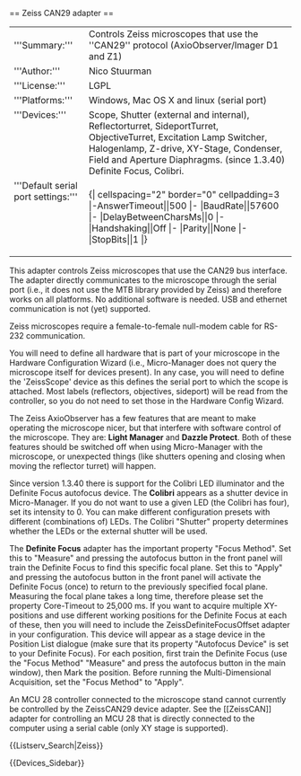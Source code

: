 == Zeiss CAN29 adapter ==

<table><tr><td>
'''Summary:'''</td><td valign="top">Controls Zeiss microscopes that use the ''CAN29'' protocol (AxioObserver/Imager D1 and Z1)</td></tr>
<tr><td>'''Author:'''</td><td>Nico Stuurman</td></tr>
<tr><td>'''License:'''</td><td>LGPL</td></tr> 
<tr><td>'''Platforms:'''</td><td>Windows, Mac OS X and linux (serial port)</td></tr>
<tr><td valign="top">'''Devices:'''</td><td>Scope, Shutter (external and internal), Reflectorturret, SideportTurret, ObjectiveTurret, Excitation Lamp Switcher, Halogenlamp, Z-drive, XY-Stage, Condenser, Field and Aperture Diaphragms.  (since 1.3.40) Definite Focus, Colibri.</td></tr>
<tr><td valign=top>'''Default serial port settings:'''</td><td valign=top>

{| cellspacing="2" border="0" cellpadding=3
|-AnswerTimeout||500
|-
|BaudRate||57600
|-
|DelayBetweenCharsMs||0
|-
|Handshaking||Off
|-
|Parity||None
|-
|StopBits||1
|}


</table>


<p>This adapter controls Zeiss microscopes that use the CAN29 bus interface. The adapter directly communicates to the microscope through the serial port (i.e., it does not use the MTB library provided by Zeiss) and therefore works on all platforms.  No additional software is needed.  USB and ethernet communication is not (yet) supported. </p>

<p>Zeiss microscopes require a female-to-female null-modem cable for RS-232 communication.</p>

<p>You will need to define all hardware that is part of your microscope in the Hardware Configuration Wizard (i.e., Micro-Manager does not query the microscope itself for devices present).  In any case, you will need to define the 'ZeissScope' device as this defines the serial port to which the scope is attached.    Most labels (reflectors, objectives, sideport) will be read from the controller, so you do not need to set those in the Hardware Config Wizard.</p>

<p>The Zeiss AxioObserver has a few features that are meant to make operating the microscope nicer, but that interfere with software control of the microscope.  They are: <b>Light Manager</b> and <b>Dazzle Protect</b>.  Both of these features should be switched off when using Micro-Manager with the microscope, or unexpected things (like shutters opening and closing when moving the reflector turret) will happen.</p>

<p>Since version 1.3.40 there is support for the Colibri LED illuminator and the Definite Focus autofocus device.  The <b>Colibri</b> appears as a shutter device in Micro-Manager.  If you do not want to use a given LED (the Colibri has four), set its intensity to 0.  You can make different configuration presets with different (combinations of) LEDs.  The Colibri "Shutter" property determines whether the LEDs or the external shutter will be used.</p>
<p>The <b>Definite Focus</b> adapter has the important property "Focus Method".  Set this to "Measure" and pressing the autofocus button in the front panel will train the Definite Focus to find this specific focal plane.  Set this to "Apply" and pressing the autofocus button in the front panel will activate the Definite Focus (once) to return to the previously specified focal plane.  Measuring the focal plane takes a long time, therefore please set the property Core-Timeout to 25,000 ms.  If you want to acquire multiple XY-positions and use different working positions for the Definite Focus at each of these, then you will need to include the ZeissDefiniteFocusOffset adapter in your configuration.  This device will appear as a stage device in the Position List dialogue (make sure that its property "Autofocus Device" is set to your Definite Focus).  For each position, first train the Definite Focus (use the "Focus Method" "Measure" and press the autofocus button in the main window), then Mark the position.  Before running the Multi-Dimensional Acquisition, set the "Focus Method" to "Apply".</p>

An MCU 28 controller connected to the microscope stand cannot currently be controlled by the ZeissCAN29 device adapter. See the [[ZeissCAN]] adapter for controlling an MCU 28 that is directly connected to the computer using a serial cable (only XY stage is supported).


{{Listserv_Search|Zeiss}}

{{Devices_Sidebar}}
